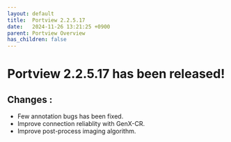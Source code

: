 ```yaml
---
layout: default
title:  Portview 2.2.5.17
date:   2024-11-26 13:21:25 +0900
parent: Portview Overview
has_children: false
---
```


# Portview 2.2.5.17 has been released!

## Changes :
 - Few annotation bugs has been fixed.
 - Improve connection reliablity with GenX-CR.
 - Improve post-process imaging algorithm.